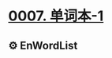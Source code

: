 # [0007. 单词本-1](https://github.com/Tdahuyou/en-notes/tree/main/0007.%20%E5%8D%95%E8%AF%8D%E6%9C%AC-1)

## ⚙️ EnWordList

<EnWordList :words="[
'concept',
'currency',
'correspond',
'donate',
'interpolate',
'broadcast',
'populate',
'gesture',
'surface',
'serial',
'costume',
'eventually',
'creation',
'perhaps',
'bisect',
'populate',
'purify',
'analytic',
'Analytics',
'December',
'November',
'October',
'September',
'August',
'July',
'June',
'May',
'April',
'March',
'February',
'January',
'warning',
'rooster',
'cock',
'dinosaur',
'cow',
'cattle',
'dog',
'cat',
'sheep',
'horse',
'shoe',
'bird',
'duck',
'propeller',
'whistle',
'gunfire',
'brake',
'dialog',
'association',
'deprecate',
'deprecated',
'overlay',
'quadratic',
'moveto',
'lineto',
'horizontal',
'vertical',
'miter',
'bevel',
'branch',
'scratch',
'album',
'innovation',
'truncated',
'scalable',
'precision',
'cattle',
'cabbage',
'garlic',
'patrol',
'police',
'syntax',
'divisor',
'dividend',
'adopt',
'note',
'dispose',
'abandon',
'abate',
'haystack',
'needle',
'triangle',
'module',
'peripheral',
'mix',
'caret',
'drop',
'performance',
'decimal',
'luminary',
'voltage',
'bump',
'snap',
'schedule',
'mutation',
'truncate',
'vanilla',
'procedure',
'pair',
'chaff',
'internal',
]"></EnWordList>
